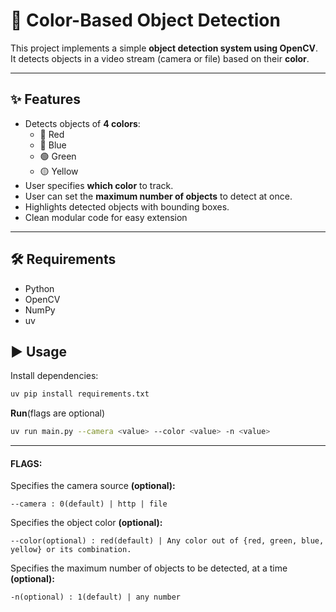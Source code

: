 # 🎨 Color-Based Object Detection

This project implements a simple **object detection system using OpenCV**.  
It detects objects in a video stream (camera or file) based on their **color**.  

---

## ✨ Features
- Detects objects of **4 colors**:
  - 🔴 Red
  - 🔵 Blue
  - 🟢 Green
  - 🟡 Yellow
- User specifies **which color** to track.
- User can set the **maximum number of objects** to detect at once.
- Highlights detected objects with bounding boxes.
- Clean modular code for easy extension

---
## 🛠 Requirements
- Python
- OpenCV
- NumPy
- uv

## ▶️ Usage
Install dependencies:
```bash
uv pip install requirements.txt
```

**Run**(flags are optional)
```bash
uv run main.py --camera <value> --color <value> -n <value>
```
---
#### FLAGS:

Specifies the camera source **(optional):**
```
--camera : 0(default) | http | file
```
Specifies the object color **(optional):**
```
--color(optional) : red(default) | Any color out of {red, green, blue, yellow} or its combination. 
```

Specifies the maximum number of objects to be detected,  at a time **(optional):**
```
-n(optional) : 1(default) | any number
```






